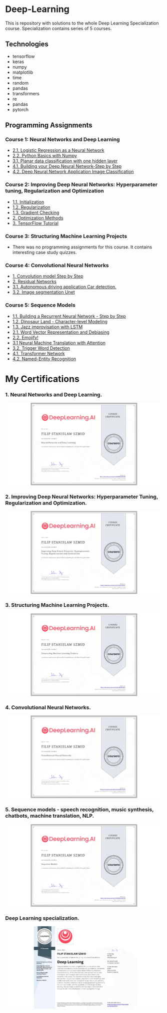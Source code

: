 # Deep-Learning
This is repository with solutions to the whole Deep Learning Specialization course.
Specialization contains series of 5 courses.


## Technologies
- tensorflow
- keras
- numpy
- matplotlib
- time
- random
- pandas
- transformers
- re
- pandas
- pytorch

## Programming Assignments

### Course 1: Neural Networks and Deep Learning
  - [2.1. Logistic Regression as a Neural Network](https://github.com/Filip-231/Deep-Learning/blob/master/Neural%20Networks%20and%20Deep%20Learning/Week%202/Logistic%20Regression%20as%20a%20Neural%20Network/Logistic_Regression_with_a_Neural_Network_mindset_v6a.ipynb)
  - [2.2. Python Basics with Numpy](https://github.com/Filip-231/Deep-Learning/blob/master/Neural%20Networks%20and%20Deep%20Learning/Week%202/Python%20Basics%20with%20Numpy/Python_Basics_With_Numpy_v3a.ipynb)
  - [3.1. Planar data classification with one hidden layer](https://github.com/Filip-231/Deep-Learning/blob/master/Neural%20Networks%20and%20Deep%20Learning/Week%203/Planar%20data%20classification%20with%20one%20hidden%20layer/Planar_data_classification_with_onehidden_layer.ipynb)
  - [4.1. Building your Deep Neural Network-Step by Step](https://github.com/Filip-231/Deep-Learning/blob/master/Neural%20Networks%20and%20Deep%20Learning/Week%204/Building%20your%20Deep%20Neural%20Network%20-%20Step%20by%20Step/Building_your_Deep_Neural_Network_Step_by_Step_v8a.ipynb)
  - [4.2. Deep Neural Network Application Image Classification](https://github.com/Filip-231/Deep-Learning/blob/master/Neural%20Networks%20and%20Deep%20Learning/Week%204/Deep%20Neural%20Network%20Application_%20Image%20Classification/Deep%20Neural%20Network%20-%20Application%20v8.ipynb)

### Course 2: Improving Deep Neural Networks: Hyperparameter tuning, Regularization and Optimization

  - [1.1. Initialization](https://github.com/Filip-231/Deep-Learning/blob/master/Improving%20Deep%20Neural%20Networks%20Hyperparameter%20tuning%2C%20Regularization%20and%20Optimization/Week%201/Initialization/Initialization.ipynb)
  - [1.2. Regularization](https://github.com/Filip-231/Deep-Learning/blob/master/Improving%20Deep%20Neural%20Networks%20Hyperparameter%20tuning%2C%20Regularization%20and%20Optimization/Week%201/Regularization/Regularization_v2a.ipynb)
  - [1.3. Gradient Checking](https://github.com/Filip-231/Deep-Learning/blob/master/Improving%20Deep%20Neural%20Networks%20Hyperparameter%20tuning%2C%20Regularization%20and%20Optimization/Week%201/Gradient%20Checking/Gradient%20Checking%20v1.ipynb)
  - [2. Optimization Methods](https://github.com/Filip-231/Deep-Learning/blob/master/Improving%20Deep%20Neural%20Networks%20Hyperparameter%20tuning%2C%20Regularization%20and%20Optimization/Week%202/Optimization_methods_v1b.ipynb)
  - [3. TensorFlow Tutorial](https://github.com/Filip-231/Deep-Learning/blob/master/Improving%20Deep%20Neural%20Networks%20Hyperparameter%20tuning%2C%20Regularization%20and%20Optimization/Week%203/Tensorflow_introduction.ipynb)

### Course 3: Structuring Machine Learning Projects

  - There was no programming assignments for this course. It contains interesting case study quizzes.
  
### Course 4: Convolutional Neural Networks
  - [1. Convolution model Step by Step](https://github.com/Filip-231/Deep-Learning/blob/master/Convolutional%20Neural%20Networks/Week%201/Convolution_model_Step_by_Step_v1.ipynb)
  - [2. Residual Networks](https://github.com/Filip-231/Deep-Learning/blob/master/Convolutional%20Neural%20Networks/Week%202/ResNets/Residual_Networks.ipynb)
  - [3.1. Autonomous driving application Car detection.](https://github.com/Filip-231/Deep-Learning/blob/master/Convolutional%20Neural%20Networks/Week%203/Car%20detection%20for%20Autonomous%20Driving/Autonomous_driving_application_Car_detection.ipynb)
  - [3.2. Image segmentation Unet](https://github.com/Filip-231/Deep-Learning/blob/master/Convolutional%20Neural%20Networks/Week%203/Image%20Segmentation%20Unet/Image_segmentation_Unet_v2.ipynb)

### Course 5: Sequence Models

  - [1.1. Building a Recurrent Neural Network - Step by Step](https://github.com/Filip-231/Deep-Learning/blob/master/Sequence%20Models/Week%201/Building%20a%20Recurrent%20Neural%20Network%20-%20Step%20by%20Step/Building_a_Recurrent_Neural_Network_Step_by_Step.ipynb)
  - [1.2. Dinosaur Land - Character-level Modeling](https://github.com/Filip-231/Deep-Learning/blob/master/Sequence%20Models/Week%201/Dinosaur%20Island%20--%20Character-level%20language%20model/Dinosaurus_Island_Character_level_language_model.ipynb)
  - [1.3. Jazz improvisation with LSTM](https://github.com/Filip-231/Deep-Learning/blob/master/Sequence%20Models/Week%201/Jazz%20improvisation%20with%20LSTM/Improvise_a_Jazz_Solo_with_an_LSTM_Network_v4.ipynb)
  - [2.1. Word Vector Representation and Debiasing](https://github.com/Filip-231/Deep-Learning/blob/master/Sequence%20Models/Week%202/Word%20Vector%20Representation/Operations%20on%20word%20vectors%20-%20v2.ipynb)
  - [2.2. Emojify!](https://github.com/Filip-231/Deep-Learning/blob/master/Sequence%20Models/Week%202/Emojify/Emojify%20-%20v2.ipynb)
  - [3.1 Neural Machine Translation with Attention](https://github.com/Filip-231/Deep-Learning/blob/master/Sequence%20Models/Week%203/Machine%20Translation/Neural%20machine%20translation%20with%20attention%20-%20v4.ipynb)
  - [3.2. Trigger Word Detection](https://github.com/Filip-231/Deep-Learning/blob/master/Sequence%20Models/Week%203/Trigger%20word%20detection/Trigger%20word%20detection%20-%20v1.ipynb)
  - [4.1. Transformer Network](https://github.com/Filip-231/Deep-Learning/blob/master/Sequence%20Models/Week%204/Transformer%20Network/C5_W4_A1_Transformer_Subclass_v1.ipynb)
  - [4.2. Named-Entity Recognition](https://github.com/Filip-231/Deep-Learning/blob/master/Sequence%20Models/Week%204/Named%20Entity%20Recognition/Transformer_application_Named_Entity_Recognition.ipynb)

[//]: # (  - [4.3. Question Answering]&#40;https://github.com/Filip-231/Deep-Learning/blob/master/Sequence%20Models/Week%204/Question%20Answering/QA_transformer.ipynb&#41;)

# My Certifications
### 1. Neural Networks and Deep Learning.
![1.png](Certifications/CERTIFICATE_ZAQ883NVWFBR.jpeg)

### 2. Improving Deep Neural Networks: Hyperparameter Tuning, Regularization and Optimization.
![2](Certifications/CERTIFICATE_K7Y2UG7LZGGT.jpeg)

### 3. Structuring Machine Learning Projects.
![3](Certifications/CERTIFICATE_ZXFABX8Z66DY.jpeg)

### 4. Convolutional Neural Networks.
![4](Certifications/CERTIFICATE_2EUZLMC3JS2U.jpeg)

### 5. Sequence models - speech recognition, music synthesis, chatbots, machine translation, NLP.
![5](Certifications/CERTIFICATE_EFG6SVJ2MT2B.jpeg)

### Deep Learning specialization.
![6](Certifications/CERTIFICATE_JSA5VJ6K9Y5Q.jpeg)